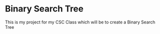 # Binary Search Tree

This is my project for my CSC Class which will be to create a
Binary Search Tree
